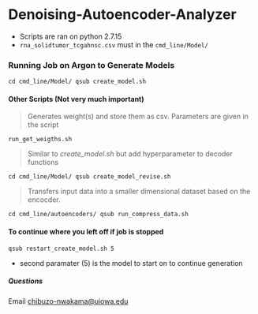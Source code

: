 # Denoising-Autoencoder-Analyzer

* Scripts are ran on python 2.7.15
* `rna_solidtumor_tcgahnsc.csv` must in the `cmd_line/Model/`

### Running Job on Argon to Generate Models

`cd cmd_line/Model/
qsub create_model.sh`

#### Other Scripts (Not very much important)

> Generates weight(s) and store them as csv. Parameters are given in the script

`run_get_weigths.sh
`
> Similar to *create_model.sh* but add hyperparameter to decoder functions

`cd cmd_line/Model/
qsub create_model_revise.sh` 

> Transfers input data into a smaller dimensional dataset based on the encocder. 

`cd cmd_line/autoencoders/
qsub run_compress_data.sh`


#### To continue where you left off if job is stopped 
`qsub restart_create_model.sh 5`

* second paramater (5) is the model to start on to continue generation

##### Questions
Email chibuzo-nwakama@uiowa.edu

